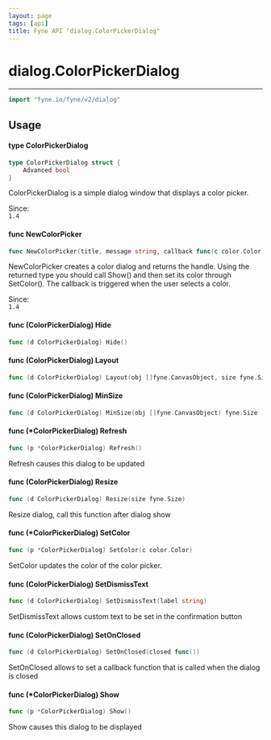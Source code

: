 ```yaml
---
layout: page
tags: [api]
title: Fyne API "dialog.ColorPickerDialog"
---
```


# dialog.ColorPickerDialog
---
```go
import "fyne.io/fyne/v2/dialog"
```

## Usage

#### type ColorPickerDialog

```go
type ColorPickerDialog struct {
	Advanced bool
}
```

ColorPickerDialog is a simple dialog window that displays a color picker.


<div class="since">Since: <code>
1.4</code></div>

#### func  NewColorPicker

```go
func NewColorPicker(title, message string, callback func(c color.Color), parent fyne.Window) *ColorPickerDialog
```
NewColorPicker creates a color dialog and returns the handle. Using the returned type you should call Show() and then set its color through SetColor(). The callback is triggered when the user selects a color.


<div class="since">Since: <code>
1.4</code></div>

#### func (ColorPickerDialog) Hide

```go
func (d ColorPickerDialog) Hide()
```

#### func (ColorPickerDialog) Layout

```go
func (d ColorPickerDialog) Layout(obj []fyne.CanvasObject, size fyne.Size)
```

#### func (ColorPickerDialog) MinSize

```go
func (d ColorPickerDialog) MinSize(obj []fyne.CanvasObject) fyne.Size
```

#### func (*ColorPickerDialog) Refresh

```go
func (p *ColorPickerDialog) Refresh()
```
Refresh causes this dialog to be updated

#### func (ColorPickerDialog) Resize

```go
func (d ColorPickerDialog) Resize(size fyne.Size)
```
Resize dialog, call this function after dialog show

#### func (*ColorPickerDialog) SetColor

```go
func (p *ColorPickerDialog) SetColor(c color.Color)
```
SetColor updates the color of the color picker.

#### func (ColorPickerDialog) SetDismissText

```go
func (d ColorPickerDialog) SetDismissText(label string)
```
SetDismissText allows custom text to be set in the confirmation button

#### func (ColorPickerDialog) SetOnClosed

```go
func (d ColorPickerDialog) SetOnClosed(closed func())
```
SetOnClosed allows to set a callback function that is called when the dialog is closed

#### func (*ColorPickerDialog) Show

```go
func (p *ColorPickerDialog) Show()
```
Show causes this dialog to be displayed
